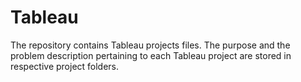 # Tableau
The repository contains Tableau projects files. The purpose and the problem description pertaining to each Tableau project are stored in respective project folders.
